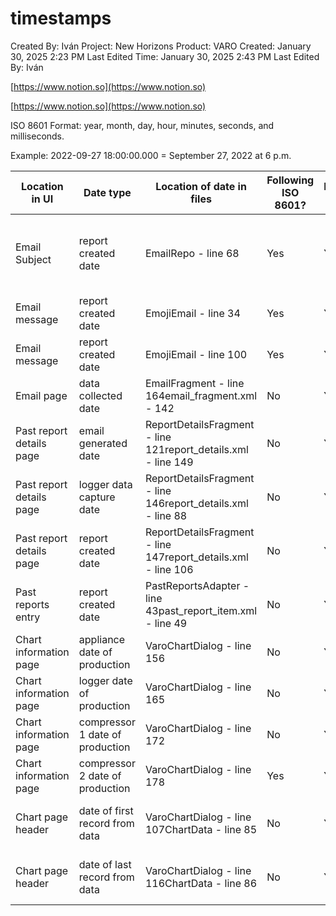 # timestamps

Created By: Iván
Project: New Horizons
Product: VARO
Created: January 30, 2025 2:23 PM
Last Edited Time: January 30, 2025 2:43 PM
Last Edited By: Iván

[https://www.notion.so](https://www.notion.so)

[https://www.notion.so](https://www.notion.so)

ISO 8601 Format: year, month, day, hour, minutes, seconds, and milliseconds.

Example: 2022-09-27 18:00:00.000 = September 27, 2022 at 6 p.m.

|	Location in UI	|	Date type	|	Location of date in files	|	Following ISO 8601?	|	Intended 8601?	|	User Need	|	Notes	|	Files	|
| --- | --- | --- | --- | --- | --- | --- | --- | 
|	Email Subject	|	report created date	|	EmailRepo - line 68	|	Yes	|	Yes	|	Date	|		|	https://launchcg.atlassian.net/wiki/download/thumbnails/3335684097/image-20250129-151945.png?version=1&modificationDate=1738275617525&cacheVersion=1&api=v2&width=250, https://launchcg.atlassian.net/wiki/download/thumbnails/3335684097/image-20250129-151945.png?version=1&modificationDate=1738275617525&cacheVersion=1&api=v2&width=250	|
|	Email message	|	report created date	|	EmojiEmail - line 34	|	Yes	|	Yes	|	Date	|		|	https://launchcg.atlassian.net/wiki/download/thumbnails/3335684097/image-20250129-151835.png?version=1&modificationDate=1738275617350&cacheVersion=1&api=v2&width=250	|
|	Email message	|	report created date	|	EmojiEmail - line 100	|	Yes	|	Yes	|	Date, Time	|		|	https://launchcg.atlassian.net/wiki/download/thumbnails/3335684097/image-20250129-151845.png?version=1&modificationDate=1738275617178&cacheVersion=1&api=v2&width=250	|
|	Email page	|	data collected date	|	EmailFragment - line 164email_fragment.xml - 142	|	No	|	Yes	|	Date, Time	|		|	https://launchcg.atlassian.net/wiki/download/thumbnails/3335684097/image-20250129-151807.png?version=1&modificationDate=1738275616984&cacheVersion=1&api=v2&width=250	|
|	Past report details page	|	email generated date	|	ReportDetailsFragment - line 121report_details.xml - line 149	|	No	|	Yes	|	Date, Time	|		|	https://launchcg.atlassian.net/wiki/download/thumbnails/3335684097/image-20250129-152026.png?version=1&modificationDate=1738275616810&cacheVersion=1&api=v2&width=250	|
|	Past report details page	|	logger data capture date	|	ReportDetailsFragment - line 146report_details.xml - line 88	|	No	|	Yes	|	Date, Time	|		|	https://launchcg.atlassian.net/wiki/download/thumbnails/3335684097/image-20250129-152019.png?version=1&modificationDate=1738275616652&cacheVersion=1&api=v2&width=250	|
|	Past report details page	|	report created date	|	ReportDetailsFragment - line 147report_details.xml - line 106	|	No	|	Yes	|	Date, Time	|		|	https://launchcg.atlassian.net/wiki/download/thumbnails/3335684097/image-20250129-152504.png?version=1&modificationDate=1738275616454&cacheVersion=1&api=v2&width=250	|
|	Past reports entry	|	report created date	|	PastReportsAdapter - line 43past_report_item.xml - line 49	|	No	|	Yes	|	Date, Time	|	Not displayed	|	https://launchcg.atlassian.net/wiki/download/thumbnails/3335684097/image-20250129-152945.png?version=1&modificationDate=1738275616291&cacheVersion=1&api=v2&width=250	|
|	Chart information page	|	appliance date of production	|	VaroChartDialog - line 156	|	No	|	Yes	|	Date	|		|	https://launchcg.atlassian.net/wiki/download/thumbnails/3335684097/image-20250129-153007.png?version=1&modificationDate=1738275616093&cacheVersion=1&api=v2&width=250	|
|	Chart information page	|	logger date of production	|	VaroChartDialog - line 165	|	No	|	Yes	|	Date	|		|	https://launchcg.atlassian.net/wiki/download/thumbnails/3335684097/image-20250129-153008.png?version=1&modificationDate=1738275615937&cacheVersion=1&api=v2&width=250	|
|	Chart information page	|	compressor 1 date of production	|	VaroChartDialog - line 172	|	No	|	Yes	|	Date	|		|	https://launchcg.atlassian.net/wiki/download/thumbnails/3335684097/image-20250129-153010.png?version=1&modificationDate=1738275615750&cacheVersion=1&api=v2&width=250	|
|	Chart information page	|	compressor 2 date of production	|	VaroChartDialog - line 178	|	Yes	|	Yes	|	Date	|		|	https://launchcg.atlassian.net/wiki/download/thumbnails/3335684097/image-20250129-153011.png?version=1&modificationDate=1738275615587&cacheVersion=1&api=v2&width=250	|
|	Chart page header	|	date of first record from data	|	VaroChartDialog - line 107ChartData - line 85	|	No	|	Yes	|	Date, Day, Time	|	is it iso8601 if it isn’t in UTC?	|	https://launchcg.atlassian.net/wiki/download/thumbnails/3335684097/image-20250129-153037.png?version=1&modificationDate=1738275615432&cacheVersion=1&api=v2&width=250	|
|	Chart page header	|	date of last record from data	|	VaroChartDialog - line 116ChartData - line 86	|	No	|	Yes	|	Date, Day, Time	|	is it iso8601 if it isn’t in UTC?	|	https://launchcg.atlassian.net/wiki/download/thumbnails/3335684097/image-20250129-153038.png?version=1&modificationDate=1738275615170&cacheVersion=1&api=v2&width=250	|

